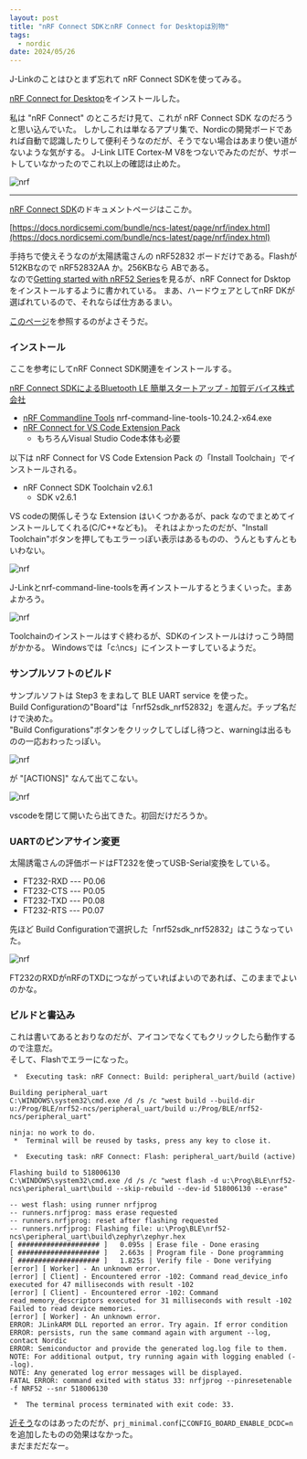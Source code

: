```yaml
---
layout: post
title: "nRF Connect SDKとnRF Connect for Desktopは別物"
tags:
  - nordic
date: 2024/05/26
---
```


J-Linkのことはひとまず忘れて nRF Connect SDKを使ってみる。

[nRF Connect for Desktop](https://www.nordicsemi.com/Products/Development-tools/nRF-Connect-for-Desktop)をインストールした。

私は "nRF Connect" のところだけ見て、これが nRF Connect SDK なのだろうと思い込んでいた。
しかしこれは単なるアプリ集で、Nordicの開発ボードであれば自動で認識したりして便利そうなのだが、そうでない場合はあまり使い道がないような気がする。
J-Link LITE Cortex-M V8をつないでみたのだが、サポートしていなかったのでこれ以上の確認は止めた。

![nrf](20240526-3.png)

----

[nRF Connect SDK](https://www.nordicsemi.com/Products/Development-software/nrf-connect-sdk)のドキュメントページはここか。

[https://docs.nordicsemi.com/bundle/ncs-latest/page/nrf/index.html](https://docs.nordicsemi.com/bundle/ncs-latest/page/nrf/index.html)

手持ちで使えそうなのが太陽誘電さんの nRF52832 ボードだけである。Flashが512KBなので nRF52832AA か。256KBなら ABである。  
なので[Getting started with nRF52 Series](https://docs.nordicsemi.com/bundle/ncs-latest/page/nrf/gsg_guides/nrf52_gs.html#installing_the_required_software)を見るが、nRF Connect for Dsktopをインストールするように書かれている。
まあ、ハードウェアとしてnRF DKが選ばれているので、それならば仕方あるまい。

[このページ](https://docs.nordicsemi.com/bundle/ncs-latest/page/nrf/installation/install_ncs.html)を参照するのがよさそうだ。

### インストール

ここを参考にしてnRF Connect SDK関連をインストールする。

[nRF Connect SDKによるBluetooth LE 簡単スタートアップ - 加賀デバイス株式会社](https://www.kgdev.co.jp/column/nordic-column0025/)

* [nRF Commandline Tools](https://www.nordicsemi.com/Software-and-Tools/Development-Tools/nRF-Command-Line-Tools) nrf-command-line-tools-10.24.2-x64.exe
* [nRF Connect for VS Code Extension Pack](https://marketplace.visualstudio.com/items?itemName=nordic-semiconductor.nrf-connect-extension-pack)
  * もちろんVisual Studio Code本体も必要

以下は nRF Connect for VS Code Extension Pack の「Install Toolchain」でインストールされる。

* nRF Connect SDK Toolchain v2.6.1
  * SDK v2.6.1

VS codeの関係しそうな Extension はいくつかあるが、pack なのでまとめてインストールしてくれる(C/C++なども)。
それはよかったのだが、"Install Toolchain"ボタンを押してもエラーっぽい表示はあるものの、うんともすんともいわない。

![nrf](20240526-5.png)

J-Linkとnrf-command-line-toolsを再インストールするとうまくいった。まあよかろう。

![nrf](20240526-6.png)

Toolchainのインストールはすぐ終わるが、SDKのインストールはけっこう時間がかかる。
Windowsでは「c:\ncs」にインストーすしているようだ。

### サンプルソフトのビルド

サンプルソフトは Step3 をまねして BLE UART service を使った。  
Build Configurationの"Board"は「nrf52sdk_nrf52832」を選んだ。チップ名だけで決めた。  
"Build Configurations"ボタンをクリックしてしばし待つと、warningは出るものの一応おわったっぽい。

![nrf](20240526-7.png)

が "[ACTIONS]" なんて出てこない。

![nrf](20240526-8.png)

vscodeを閉じて開いたら出てきた。初回だけだろうか。

### UARTのピンアサイン変更

太陽誘電さんの評価ボードはFT232を使ってUSB-Serial変換をしている。

* FT232-RXD --- P0.06
* FT232-CTS --- P0.05
* FT232-TXD --- P0.08
* FT232-RTS --- P0.07

先ほど Build Configurationで選択した「nrf52sdk_nrf52832」はこうなっていた。

![nrf](20240526-9.png)

FT232のRXDがnRFのTXDにつながっていればよいのであれば、このままでよいのかな。

### ビルドと書込み

これは書いてあるとおりなのだが、アイコンでなくてもクリックしたら動作するので注意だ。  
そして、Flashでエラーになった。  

```text
 *  Executing task: nRF Connect: Build: peripheral_uart/build (active) 

Building peripheral_uart
C:\WINDOWS\system32\cmd.exe /d /s /c "west build --build-dir u:/Prog/BLE/nrf52-ncs/peripheral_uart/build u:/Prog/BLE/nrf52-ncs/peripheral_uart"

ninja: no work to do.
 *  Terminal will be reused by tasks, press any key to close it. 

 *  Executing task: nRF Connect: Flash: peripheral_uart/build (active) 

Flashing build to 518006130
C:\WINDOWS\system32\cmd.exe /d /s /c "west flash -d u:\Prog\BLE\nrf52-ncs\peripheral_uart\build --skip-rebuild --dev-id 518006130 --erase"

-- west flash: using runner nrfjprog
-- runners.nrfjprog: mass erase requested
-- runners.nrfjprog: reset after flashing requested
-- runners.nrfjprog: Flashing file: u:\Prog\BLE\nrf52-ncs\peripheral_uart\build\zephyr\zephyr.hex
[ #################### ]   0.095s | Erase file - Done erasing                                                          
[ #################### ]   2.663s | Program file - Done programming                                                    
[ #################### ]   1.825s | Verify file - Done verifying                                                       
[error] [ Worker] - An unknown error.
[error] [ Client] - Encountered error -102: Command read_device_info executed for 47 milliseconds with result -102
[error] [ Client] - Encountered error -102: Command read_memory_descriptors executed for 31 milliseconds with result -102
Failed to read device memories.
[error] [ Worker] - An unknown error.
ERROR: JLinkARM DLL reported an error. Try again. If error condition
ERROR: persists, run the same command again with argument --log, contact Nordic
ERROR: Semiconductor and provide the generated log.log file to them.
NOTE: For additional output, try running again with logging enabled (--log).
NOTE: Any generated log error messages will be displayed.
FATAL ERROR: command exited with status 33: nrfjprog --pinresetenable -f NRF52 --snr 518006130

 *  The terminal process terminated with exit code: 33. 
 ```

[近そう](https://devzone.nordicsemi.com/f/nordic-q-a/104810/nrfjprog-not-working-after-flashing-zephyr-blinky-example)なのはあったのだが、`prj_minimal.conf`に`CONFIG_BOARD_ENABLE_DCDC=n`を追加したものの効果はなかった。  
まだまだだなー。
